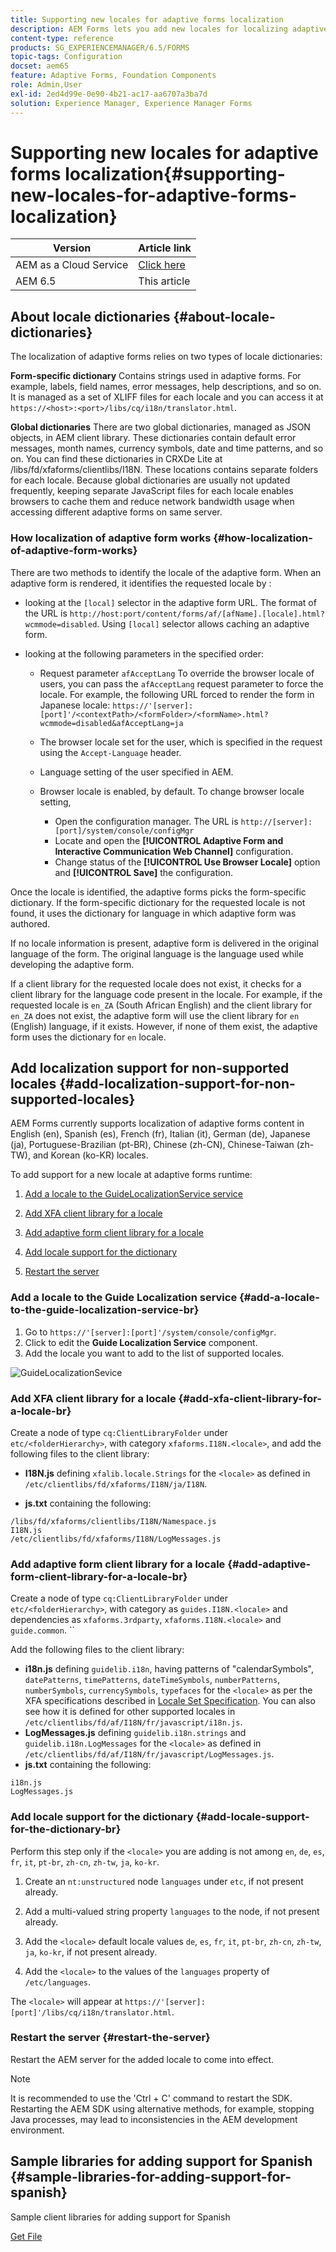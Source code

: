 ```yaml
---
title: Supporting new locales for adaptive forms localization
description: AEM Forms lets you add new locales for localizing adaptive forms. The supported locales by default are English, French, German, and Japanese.
content-type: reference
products: SG_EXPERIENCEMANAGER/6.5/FORMS
topic-tags: Configuration
docset: aem65
feature: Adaptive Forms, Foundation Components
role: Admin,User
exl-id: 2ed4d99e-0e90-4b21-ac17-aa6707a3ba7d
solution: Experience Manager, Experience Manager Forms
---
```

# Supporting new locales for adaptive forms localization{#supporting-new-locales-for-adaptive-forms-localization}

| Version | Article link |
| -------- | ---------------------------- |
| AEM as a Cloud Service |    [Click here](https://experienceleague.adobe.com/docs/experience-manager-cloud-service/content/forms/adaptive-forms-authoring/authoring-adaptive-forms-foundation-components/supporting-new-language-localization.html)                  |
| AEM 6.5     | This article         |

## About locale dictionaries {#about-locale-dictionaries}

The localization of adaptive forms relies on two types of locale dictionaries:

**Form-specific dictionary** Contains strings used in adaptive forms. For example, labels, field names, error messages, help descriptions, and so on. It is managed as a set of XLIFF files for each locale and you can access it at `https://<host>:<port>/libs/cq/i18n/translator.html`.

**Global dictionaries** There are two global dictionaries, managed as JSON objects, in AEM client library. These dictionaries contain default error messages, month names, currency symbols, date and time patterns, and so on. You can find these dictionaries in CRXDe Lite at /libs/fd/xfaforms/clientlibs/I18N. These locations contains separate folders for each locale. Because global dictionaries are usually not updated frequently, keeping separate JavaScript files for each locale enables browsers to cache them and reduce network bandwidth usage when accessing different adaptive forms on same server.

### How localization of adaptive form works {#how-localization-of-adaptive-form-works}

There are two methods to identify the locale of the adaptive form. When an adaptive form is rendered, it identifies the requested locale by : 

* looking at the `[local]` selector in the adaptive form URL. The format of the URL is `http://host:port/content/forms/af/[afName].[locale].html?wcmmode=disabled`. Using `[local]` selector allows caching an adaptive form. 

* looking at the following parameters in the specified order:

  * Request parameter `afAcceptLang`
  To override the browser locale of users, you can pass the `afAcceptLang` request parameter to force the locale. For example, the following URL forced to render the form in Japanese locale:
  `https://'[server]:[port]'/<contextPath>/<formFolder>/<formName>.html?wcmmode=disabled&afAcceptLang=ja`

  * The browser locale set for the user, which is specified in the request using the `Accept-Language` header.

  * Language setting of the user specified in AEM.
  
  * Browser locale is enabled, by default. To change browser locale setting,
    * Open the configuration manager. The URL is `http://[server]:[port]/system/console/configMgr`
    * Locate and open the **[!UICONTROL Adaptive Form and Interactive Communication Web Channel]** configuration.
    * Change status of the **[!UICONTROL Use Browser Locale]** option and  **[!UICONTROL Save]** the configuration. 

Once the locale is identified, the adaptive forms picks the form-specific dictionary. If the form-specific dictionary for the requested locale is not found, it uses the dictionary for language in which adaptive form was authored.

If no locale information is present, adaptive form is delivered in the original language of the form. The original language is the language used while developing the adaptive form.  

If a client library for the requested locale does not exist, it checks for a client library for the language code present in the locale. For example, if the requested locale is `en_ZA` (South African English) and the client library for `en_ZA` does not exist, the adaptive form will use the client library for `en` (English) language, if it exists. However, if none of them exist, the adaptive form uses the dictionary for `en` locale.

## Add localization support for non-supported locales {#add-localization-support-for-non-supported-locales}

AEM Forms currently supports localization of adaptive forms content in English (en), Spanish (es), French (fr), Italian (it), German (de), Japanese (ja), Portuguese-Brazilian (pt-BR), Chinese (zh-CN), Chinese-Taiwan (zh-TW), and Korean (ko-KR) locales.

To add support for a new locale at adaptive forms runtime:

1. [Add a locale to the GuideLocalizationService service](../../forms/using/supporting-new-language-localization.md#p-add-a-locale-to-the-guide-localization-service-br-p)

1. [Add XFA client library for a locale](../../forms/using/supporting-new-language-localization.md#p-add-xfa-client-library-for-a-locale-br-p)

1. [Add adaptive form client library for a locale](../../forms/using/supporting-new-language-localization.md#p-add-adaptive-form-client-library-for-a-locale-br-p)
1. [Add locale support for the dictionary](../../forms/using/supporting-new-language-localization.md#p-add-locale-support-for-the-dictionary-br-p)
1. [Restart the server](../../forms/using/supporting-new-language-localization.md#p-restart-the-server-p)

### Add a locale to the Guide Localization service {#add-a-locale-to-the-guide-localization-service-br}

1. Go to `https://'[server]:[port]'/system/console/configMgr`.
1. Click to edit the **Guide Localization Service** component.
1. Add the locale you want to add to the list of supported locales.

![GuideLocalizationSevice](assets/configservice.png)

### Add XFA client library for a locale {#add-xfa-client-library-for-a-locale-br}

Create a node of type `cq:ClientLibraryFolder` under `etc/<folderHierarchy>`, with category `xfaforms.I18N.<locale>`, and add the following files to the client library:

* **I18N.js** defining `xfalib.locale.Strings` for the `<locale>` as defined in `/etc/clientlibs/fd/xfaforms/I18N/ja/I18N`.

* **js.txt** containing the following:

```text
/libs/fd/xfaforms/clientlibs/I18N/Namespace.js
I18N.js
/etc/clientlibs/fd/xfaforms/I18N/LogMessages.js
```

### Add adaptive form client library for a locale {#add-adaptive-form-client-library-for-a-locale-br}

Create a node of type `cq:ClientLibraryFolder` under `etc/<folderHierarchy>`, with category as `guides.I18N.<locale>` and dependencies as `xfaforms.3rdparty`, `xfaforms.I18N.<locale>` and `guide.common`. ``

Add the following files to the client library:

* **i18n.js** defining `guidelib.i18n`, having patterns of "calendarSymbols", `datePatterns`, `timePatterns`, `dateTimeSymbols`, `numberPatterns`, `numberSymbols`, `currencySymbols`, `typefaces` for the `<locale>` as per the XFA specifications described in [Locale Set Specification](https://helpx.adobe.com/content/dam/Adobe/specs/xfa_spec_3_3.pdf). You can also see how it is defined for other supported locales in `/etc/clientlibs/fd/af/I18N/fr/javascript/i18n.js`.
* **LogMessages.js** defining `guidelib.i18n.strings` and `guidelib.i18n.LogMessages` for the `<locale>` as defined in `/etc/clientlibs/fd/af/I18N/fr/javascript/LogMessages.js`.
* **js.txt** containing the following:

```text
i18n.js
LogMessages.js
```

### Add locale support for the dictionary {#add-locale-support-for-the-dictionary-br}

Perform this step only if the `<locale>` you are adding is not among `en`, `de`, `es`, `fr`, `it`, `pt-br`, `zh-cn`, `zh-tw`, `ja`, `ko-kr`.

1. Create an `nt:unstructured` node `languages` under `etc`, if not present already.

1. Add a multi-valued string property `languages` to the node, if not present already.
1. Add the `<locale>` default locale values `de`, `es`, `fr`, `it`, `pt-br`, `zh-cn`, `zh-tw`, `ja`, `ko-kr`, if not present already.

1. Add the `<locale>` to the values of the `languages` property of `/etc/languages`.

The `<locale>` will appear at `https://'[server]:[port]'/libs/cq/i18n/translator.html`.

### Restart the server {#restart-the-server}

Restart the AEM server for the added locale to come into effect.

>[!NOTE]
>
> It is recommended to use the 'Ctrl + C' command to restart the SDK. Restarting the AEM SDK using alternative methods, for example, stopping Java processes, may lead to inconsistencies in the AEM development environment.

## Sample libraries for adding support for Spanish {#sample-libraries-for-adding-support-for-spanish}

Sample client libraries for adding support for Spanish

[Get File](assets/sample.zip)
